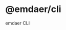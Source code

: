 <!--
  This file was generated by emdaer

  Its template can be found at .emdaer/README.emdaer.md
-->

<h1 id="-emdaer-cli">@emdaer/cli</h1>
<p>emdaer CLI</p>
<!-- Generated by documentation.js. Update this documentation by updating the source code. -->
